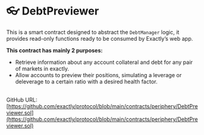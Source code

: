 # 👓 DebtPreviewer

This is a smart contract designed to abstract the `DebtManager` logic, it provides read-only functions ready to be consumed by Exactly’s web app.

**This contract has mainly 2 purposes:**

* Retrieve information about any account collateral and debt for any pair of markets in exactly.
* Allow accounts to preview their positions, simulating a leverage or deleverage to a certain ratio with a desired health factor.

\
GitHub URL: [https://github.com/exactly/protocol/blob/main/contracts/periphery/DebtPreviewer.sol](https://github.com/exactly/protocol/blob/main/contracts/periphery/DebtPreviewer.sol)

